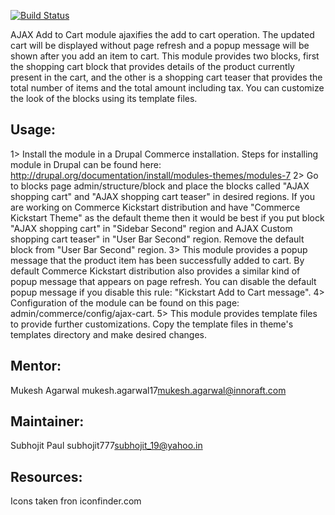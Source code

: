 [![Build Status](https://travis-ci.org/subhojit777/dc_ajax_add_cart.svg?branch=7.x-2.x)](https://travis-ci.org/subhojit777/dc_ajax_add_cart)

AJAX Add to Cart module ajaxifies the add to cart operation. The updated cart
will be displayed without page refresh and a popup message will be shown after
you add an item to cart. This module provides two blocks, first the shopping
cart block that provides details of the product currently present in the cart,
and the other is a shopping cart teaser that provides the total number of items
and the total amount including tax. You can customize the look of the blocks
using its template files.


Usage:
------
1> Install the module in a Drupal Commerce installation. Steps for installing
   module in Drupal can be found here:
   http://drupal.org/documentation/install/modules-themes/modules-7
2> Go to blocks page admin/structure/block and place the blocks called
   "AJAX shopping cart" and "AJAX shopping cart teaser" in desired regions.
   If you are working on Commerce Kickstart distribution and have
   "Commerce Kickstart Theme" as the default theme then it would be best if you
   put block "AJAX shopping cart" in "Sidebar Second" region and
   AJAX Custom shopping cart teaser" in "User Bar Second" region. Remove the
   default block from "User Bar Second" region.
3> This module provides a popup message that the product item has been
   successfully added to cart. By default Commerce Kickstart distribution also
   provides a similar kind of popup message that appears on page refresh.
   You can disable the default popup message if you disable this rule:
   "Kickstart Add to Cart message".
4> Configuration of the module can be found on this page:
   admin/commerce/config/ajax-cart.
5> This module provides template files to provide further customizations. Copy
   the template files in theme's templates directory and make desired changes.


Mentor:
-------
Mukesh Agarwal
mukesh.agarwal17<mukesh.agarwal@innoraft.com>

Maintainer:
-----------
Subhojit Paul
subhojit777<subhojit_19@yahoo.in>

Resources:
----------
Icons taken fron iconfinder.com
